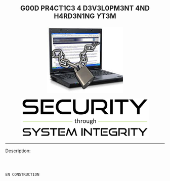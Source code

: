 <b><p align="center">G00D PR4CT1C3 4 D3V3L0PM3NT 4ND H4RD3N1NG $Y$T3M</p></b>
----------------------------------------

<p align="center">
  <img src="../files/hard.jpeg"/>
</p>

<p align="center">
  <img src="../files/security.png"/>
</p>

----------------------------------------

Description:

```

```


```

```


```

EN CONSTRUCTION

```
